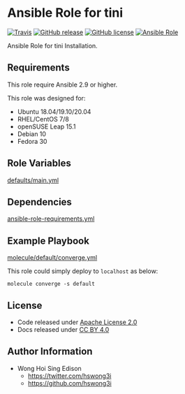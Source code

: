 # Ansible Role for tini

[![Travis](https://img.shields.io/travis/com/alvistack/ansible-role-tini.svg)](https://travis-ci.com/alvistack/ansible-role-tini)
[![GitHub release](https://img.shields.io/github/release/alvistack/ansible-role-tini.svg)](https://github.com/alvistack/ansible-role-tini)
[![GitHub license](https://img.shields.io/github/license/alvistack/ansible-role-tini.svg)](https://github.com/alvistack/ansible-role-tini/blob/master/LICENSE)
[![Ansible Role](https://img.shields.io/badge/galaxy-alvistack.tini-blue.svg)](https://galaxy.ansible.com/alvistack/tini)

Ansible Role for tini Installation.

## Requirements

This role require Ansible 2.9 or higher.

This role was designed for:

  - Ubuntu 18.04/19.10/20.04
  - RHEL/CentOS 7/8
  - openSUSE Leap 15.1
  - Debian 10
  - Fedora 30

## Role Variables

[defaults/main.yml](defaults/main.yml)

## Dependencies

[ansible-role-requirements.yml](ansible-role-requirements.yml)

## Example Playbook

[molecule/default/converge.yml](molecule/default/converge.yml)

This role could simply deploy to `localhost` as below:

    molecule converge -s default

## License

  - Code released under [Apache License 2.0](LICENSE)
  - Docs released under [CC BY 4.0](http://creativecommons.org/licenses/by/4.0/)

## Author Information

  - Wong Hoi Sing Edison
      - <https://twitter.com/hswong3i>
      - <https://github.com/hswong3i>
